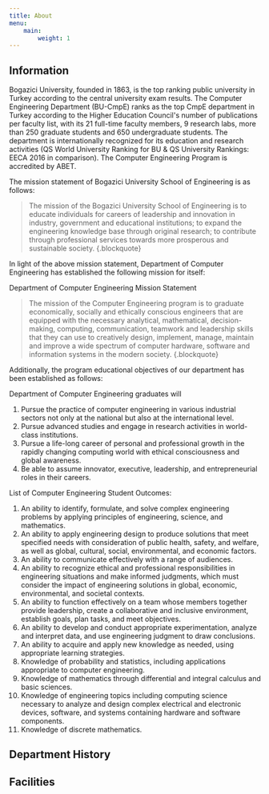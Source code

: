 ```yaml
---
title: About
menu:
    main:
        weight: 1
---
```


## Information

Bogazici University, founded in 1863, is the top ranking public university in Turkey according to the central university exam results. The Computer Engineering Department (BU-CmpE) ranks as the top CmpE department in Turkey according to the Higher Education Council's number of publications per faculty list, with its 21 full-time faculty members, 9 research labs, more than 250 graduate students and 650 undergraduate students. The department is internationally recognized for its education and research activities (QS World University Ranking for BU & QS University Rankings: EECA 2016 in comparison). The Computer Engineering Program is accredited by ABET.  

The mission statement of Bogazici University School of Engineering is as follows:

> The mission of the Bogazici University School of Engineering is to educate individuals for careers of leadership and innovation in industry, government and educational institutions; to expand the engineering knowledge base through original research; to contribute through professional services towards more prosperous and sustainable society.
{.blockquote}

In light of the above mission statement, Department of Computer Engineering has established the following mission for itself:

Department of Computer Engineering Mission Statement

> The mission of the Computer Engineering program is to graduate economically, socially and ethically conscious engineers that are equipped with the necessary analytical, mathematical, decision-making, computing, communication, teamwork and leadership skills that they can use to creatively design, implement, manage, maintain and improve a wide spectrum of computer hardware, software and information systems in the modern society.
{.blockquote}

Additionally, the program educational objectives of our department has been established as follows:

Department of Computer Engineering graduates will

1. Pursue the practice of computer engineering in various industrial sectors not only at the national but also at the international level.
2. Pursue advanced studies and engage in research activities in world-class institutions.
3. Pursue a life-long career of personal and professional growth in the rapidly changing computing world with ethical consciousness and global awareness.
4. Be able to assume innovator, executive, leadership, and entrepreneurial roles in their careers.

List of Computer Engineering Student Outcomes:

1. An ability to identify, formulate, and solve complex engineering problems by applying principles of engineering, science, and mathematics.
1. An ability to apply engineering design to produce solutions that meet specified needs with consideration of public health, safety, and welfare, as well as global, cultural, social, environmental, and economic factors.
1. An ability to communicate effectively with a range of audiences.
1. An ability to recognize ethical and professional responsibilities in engineering situations and make informed judgments, which must consider the impact of engineering solutions in global, economic, environmental, and societal contexts.
1. An ability to function effectively on a team whose members together provide leadership, create a collaborative and inclusive environment, establish goals, plan tasks, and meet objectives.
1. An ability to develop and conduct appropriate experimentation, analyze and interpret data, and use engineering judgment to draw conclusions.
1. An ability to acquire and apply new knowledge as needed, using appropriate learning strategies.
1. Knowledge of probability and statistics, including applications appropriate to computer engineering.
1. Knowledge of mathematics through differential and integral calculus and basic sciences.
1. Knowledge of engineering topics including computing science necessary to analyze and design complex electrical and electronic devices, software, and systems containing hardware and software components.
1. Knowledge of discrete mathematics.

## Department History

## Facilities
